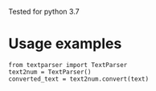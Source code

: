 Tested for python 3.7

# Usage examples
```
from textparser import TextParser
text2num = TextParser()
converted_text = text2num.convert(text)
```
